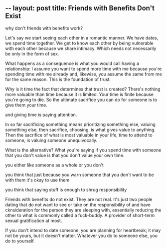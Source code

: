 --
layout: post
title: Friends with Benefits Don't Exist
--


why don't friends with benefits work?

Let's say we start seeing each other in a romantic manner. We have dates, we spend time together. We get to know each other by being vulnerable with each other because we share intimacy. Which needs not necessarily be only in the form of sex.

What happens as a consequence is what you would call having a relationship: I assume you want to spend more time with me because you're spending time with me already and, likewise, you assume the same from me for the same reason. This is the foundation of trust.

Why is it time the fact that determines that trust is created? There's nothing more valuable than time because it is limited. Your time is finite because you're going to die. So the ultimate sacrifice you can do for someone is to give them your time.

and giving time is paying attention.

In so far sacrificing something means prioritizing something else, valuing something else, then sacrifice, choosing, is what gives value to anything. Then the sacrifice of what is most valuable in your life, time to attend to someone, is valuing someone unequivocally.

What is the alternative? What you're saying if you spend time with someone that you don't value is that you don't value your own time.


you either like someone as a whole or you don't

you think that just because you warn someone that you don't want to be with them it's okay to use them

you think that saying stuff is enough to shrug responsibility



Friends with benefits do not exist. They are not real. It's just two people dating that do not want to see or take on the responsibility of and have cknsideration for the person they are sleeping with, essentially reducing the other to what is commonly called a fuck-buddy. A provider of short-term sexual gratification at most.

If you don't intend to date someone, you are planning for heartbreak; it may not be yours, but it doesn't matter. Whatever you do to someone else, you do to yourself.

